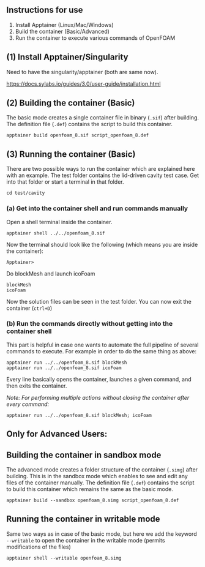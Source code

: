 ## Instructions for use
1. Install Apptainer (Linux/Mac/Windows)
2. Build the container (Basic/Advanced)
3. Run the container to execute various commands of OpenFOAM

## (1) Install Apptainer/Singularity
Need to have the singularity/apptainer (both are same now). 

https://docs.sylabs.io/guides/3.0/user-guide/installation.html


## (2) Building the container (Basic)
The basic mode creates a single container file in binary (```.sif```) after building. The definition file (```.def```) contains the script to build this container. 

```
apptainer build openfoam_8.sif script_openfoam_8.def
```
## (3) Running the container (Basic)
There are two possible ways to run the container which are explained here with an example. The test folder contains the lid-driven cavity test case. Get into that folder or start a terminal in that folder.
```
cd test/cavity
```

### (a) Get into the container shell and run commands manually
Open a shell terminal inside the container.
```
apptainer shell ../../openfoam_8.sif
```
Now the terminal should look like the following (which means you are inside the container):
```
Apptainer>
```
Do blockMesh and launch icoFoam
```
blockMesh
icoFoam
```
Now the solution files can be seen in the test folder. You can now exit the container (```ctrl+D```)

### (b) Run the commands directly without getting into the container shell
This part is helpful in case one wants to automate the full pipeline of several commands to execute. For example in order to do the same thing as above:
```
apptainer run ../../openfoam_8.sif blockMesh
apptainer run ../../openfoam_8.sif icoFoam
```
Every line basically opens the container, launches a given command, and then exits the container.

*Note: For performing multiple actions without closing the container after every command:*
```
apptainer run ../../openfoam_8.sif blockMesh; icoFoam
```

## Only for Advanced Users:

## Building the container in sandbox mode
The advanced mode creates a folder structure of the container (```.simg```) after building. This is in the sandbox mode which enables to see and edit any files of the container manually. The definition file (```.def```) contains the script to build this container which remains the same as the basic mode. 

```
apptainer build --sandbox openfoam_8.simg script_openfoam_8.def
```
## Running the container in writable mode
Same two ways as in case of the basic mode, but here we add the keyword ```--writable``` to open the container in the writable mode (permits modifications of the files)
```
apptainer shell --writable openfoam_8.simg 
```
